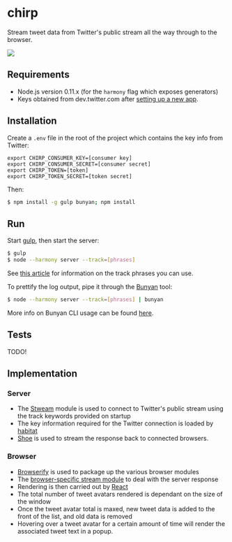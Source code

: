 # chirp

Stream tweet data from Twitter's public stream all the way through to the browser.

![](https://raw.github.com/tanem/chirp/master/screenshot.png)

## Requirements

 * Node.js version 0.11.x (for the `harmony` flag which exposes generators)
 * Keys obtained from dev.twitter.com after [setting up a new app](https://apps.twitter.com/app/new).


## Installation

Create a `.env` file in the root of the project which contains the key info from Twitter:

```
export CHIRP_CONSUMER_KEY=[consumer key]
export CHIRP_CONSUMER_SECRET=[consumer secret]
export CHIRP_TOKEN=[token]
export CHIRP_TOKEN_SECRET=[token secret]
```

Then:

```sh
$ npm install -g gulp bunyan; npm install
```


## Run

Start [gulp](http://gulpjs.com/), then start the server:

```sh
$ gulp
$ node --harmony server --track=[phrases]
```

See [this article](https://dev.twitter.com/docs/streaming-apis/parameters#track) for information on the track phrases you can use.

To prettify the log output, pipe it through the [Bunyan](https://github.com/trentm/node-bunyan) tool:

```sh
$ node --harmony server --track=[phrases] | bunyan
```

More info on Bunyan CLI usage can be found [here](https://github.com/trentm/node-bunyan#cli-usage).

## Tests

TODO!

## Implementation

### Server

 * The [Stweam](https://github.com/tanem/stweam) module is used to connect to Twitter's public stream using the track keywords provided on startup
 * The key information required for the Twitter connection is loaded by [habitat](https://github.com/brianloveswords/habitat)
 * [Shoe](https://github.com/substack/shoe) is used to stream the response back to connected browsers.

### Browser

 * [Browserify](https://github.com/substack/node-browserify) is used to package up the various browser modules
 * The [browser-specific stream module](https://github.com/substack/stream-browserify) to deal with the server response
 * Rendering is then carried out by [React](https://github.com/facebook/react)
 * The total number of tweet avatars rendered is dependant on the size of the window
 * Once the tweet avatar total is maxed, new tweet data is added to the front of the list, and old data is removed
 * Hovering over a tweet avatar for a certain amount of time will render the associated tweet text in a popup.
